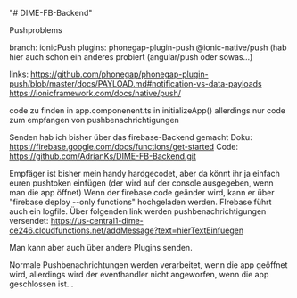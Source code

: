 "# DIME-FB-Backend"

Pushproblems

branch: ionicPush
plugins: phonegap-plugin-push
		 @ionic-native/push (hab hier auch schon ein anderes probiert (angular/push oder sowas...)

links:
	https://github.com/phonegap/phonegap-plugin-push/blob/master/docs/PAYLOAD.md#notification-vs-data-payloads
	https://ionicframework.com/docs/native/push/

code zu finden in app.componenent.ts in initializeApp()
	allerdings nur code zum empfangen von pushbenachrichtigungen

Senden hab ich bisher über das firebase-Backend gemacht
	Doku: https://firebase.google.com/docs/functions/get-started
	Code: https://github.com/AdrianKs/DIME-FB-Backend.git

Empfäger ist bisher mein handy hardgecodet, aber da könnt ihr ja einfach euren pushtoken einfügen (der wird auf der console ausgegeben, wenn man die app öffnet)
Wenn der firebase code geänder wird, kann er über "firebase deploy --only functions" hochgeladen werden.
FIrebase führt auch ein logfile.
Über folgenden link werden pushbenachrichtigungen versendet:
	https://us-central1-dime-ce246.cloudfunctions.net/addMessage?text=hierTextEinfuegen



Man kann aber auch über andere Plugins senden.

Normale Pushbenachrichtungen werden verarbeitet, wenn die app geöffnet wird, allerdings wird der eventhandler nicht angeworfen, wenn die app geschlossen ist...


